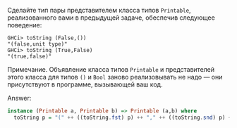 Сделайте тип пары представителем класса типов ```Printable```,
реализованного вами в предыдущей задаче, обеспечив следующее поведение:

```
GHCi> toString (False,())
"(false,unit type)"
GHCi> toString (True,False)
"(true,false)"
```

Примечание. Объявление класса типов ```Printable``` и представителей этого класса
для типов ```()``` и  ```Bool``` заново реализовывать не надо — они присутствуют в программе, вызывающей ваш код.

Answer:

```haskell
instance (Printable a, Printable b) => Printable (a,b) where
  toString p = "(" ++ ((toString.fst) p) ++ "," ++ ((toString.snd) p) ++ ")"
```